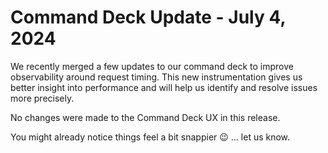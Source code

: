 # Command Deck Update - July 4, 2024

We recently merged a few updates to our command deck to improve observability around request timing. This new instrumentation gives us better insight into performance and will help us identify and resolve issues more precisely.

No changes were made to the Command Deck UX in this release.

You might already notice things feel a bit snappier 😉 ... let us know.